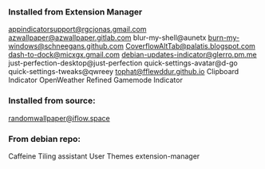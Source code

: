 ### Installed from Extension Manager
appindicatorsupport@rgcjonas.gmail.com
azwallpaper@azwallpaper.gitlab.com
blur-my-shell@aunetx
burn-my-windows@schneegans.github.com
CoverflowAltTab@palatis.blogspot.com
dash-to-dock@micxgx.gmail.com
debian-updates-indicator@glerro.pm.me
just-perfection-desktop@just-perfection
quick-settings-avatar@d-go
quick-settings-tweaks@qwreey
tophat@fflewddur.github.io
Clipboard Indicator
OpenWeather Refined
Gamemode Indicator

### Installed from source:
randomwallpaper@iflow.space

### From debian repo:
Caffeine
Tiling assistant
User Themes
extension-manager

